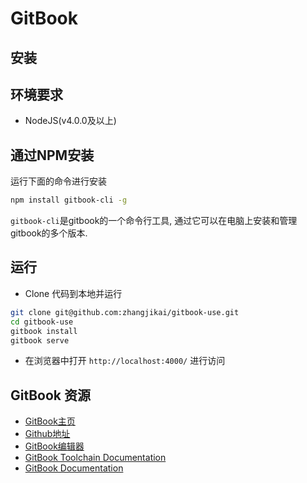 # GitBook

## 安装
## 环境要求

* NodeJS(v4.0.0及以上)

## 通过NPM安装
运行下面的命令进行安装
```bash
npm install gitbook-cli -g
```
`gitbook-cli`是gitbook的一个命令行工具, 通过它可以在电脑上安装和管理gitbook的多个版本.

## 运行
* Clone 代码到本地并运行
```bash
git clone git@github.com:zhangjikai/gitbook-use.git
cd gitbook-use
gitbook install
gitbook serve
```
* 在浏览器中打开 `http://localhost:4000/` 进行访问


## GitBook 资源

* [GitBook主页](https://www.gitbook.com/)
* [Github地址](https://github.com/GitbookIO/)
* [GitBook编辑器](https://www.gitbook.com/editor/osx)
* [GitBook Toolchain Documentation](http://toolchain.gitbook.com/)
* [GitBook Documentation](http://help.gitbook.com/)
